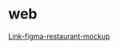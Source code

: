 # web
[Link-figma-restaurant-mockup ](https://www.figma.com/file/Th8wCGo9JNEMp5BjnDZ772/Untitled?node-id=21%3A57)
